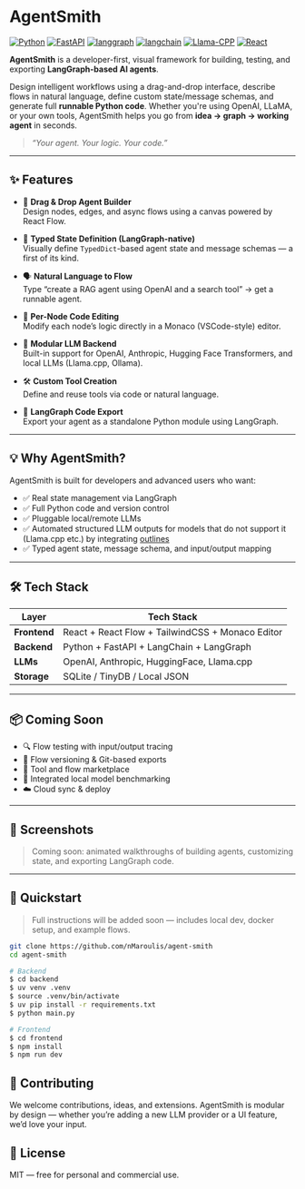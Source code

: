 # AgentSmith

[![Python](https://img.shields.io/badge/python-v3.13-yellow)]()
[![FastAPI](https://img.shields.io/badge/fastapi-v0.115.12-purple)]()
[![langgraph](https://img.shields.io/badge/langgraph-v0.4.8-lightgrey)]()
[![langchain](https://img.shields.io/badge/langchain-v0.3.26-green)]()
[![Llama-CPP](https://img.shields.io/badge/llama_cpp-v0.3.8-black)]()
[![React](https://img.shields.io/badge/react-v19.1-blue)]()

**AgentSmith** is a developer-first, visual framework for building, testing, and exporting **LangGraph-based AI agents**.

Design intelligent workflows using a drag-and-drop interface, describe flows in natural language, define custom state/message schemas, and generate full **runnable Python code**. Whether you're using OpenAI, LLaMA, or your own tools, AgentSmith helps you go from **idea → graph → working agent** in seconds.

> _“Your agent. Your logic. Your code.”_

---

## ✨ Features

- 🧩 **Drag & Drop Agent Builder**  
  Design nodes, edges, and async flows using a canvas powered by React Flow.

- 🧠 **Typed State Definition (LangGraph-native)**  
  Visually define `TypedDict`-based agent state and message schemas — a first of its kind.

- 🗣️ **Natural Language to Flow**  
  Type “create a RAG agent using OpenAI and a search tool” → get a runnable agent.

- 🧬 **Per-Node Code Editing**  
  Modify each node’s logic directly in a Monaco (VSCode-style) editor.

- 🔌 **Modular LLM Backend**  
  Built-in support for OpenAI, Anthropic, Hugging Face Transformers, and local LLMs (Llama.cpp, Ollama).

- 🛠️ **Custom Tool Creation**  
  Define and reuse tools via code or natural language.

- 🚀 **LangGraph Code Export**  
  Export your agent as a standalone Python module using LangGraph.

---

## 💡 Why AgentSmith?

AgentSmith is built for developers and advanced users who want:
- ✅ Real state management via LangGraph
- ✅ Full Python code and version control
- ✅ Pluggable local/remote LLMs
- ✅ Automated structured LLM outputs for models that do not support it (Llama.cpp etc.) by integrating [outlines](https://github.com/dottxt-ai/outlines)
- ✅ Typed agent state, message schema, and input/output mapping


---

## 🛠️ Tech Stack

| Layer        | Tech Stack                                      |
|--------------|--------------------------------------------------|
| **Frontend** | React + React Flow + TailwindCSS + Monaco Editor |
| **Backend**  | Python + FastAPI + LangChain + LangGraph         |
| **LLMs**     | OpenAI, Anthropic, HuggingFace, Llama.cpp        |
| **Storage**  | SQLite / TinyDB / Local JSON                     |

---

## 📦 Coming Soon

- 🔍 Flow testing with input/output tracing  
- 💾 Flow versioning & Git-based exports  
- 🧰 Tool and flow marketplace  
- 🧪 Integrated local model benchmarking  
- ☁️ Cloud sync & deploy  

---

## 📸 Screenshots

> Coming soon: animated walkthroughs of building agents, customizing state, and exporting LangGraph code.

---

## 🚀 Quickstart

> Full instructions will be added soon — includes local dev, docker setup, and example flows.

```bash
git clone https://github.com/nMaroulis/agent-smith
cd agent-smith

# Backend
$ cd backend
$ uv venv .venv
$ source .venv/bin/activate
$ uv pip install -r requirements.txt
$ python main.py

# Frontend
$ cd frontend
$ npm install
$ npm run dev
```

## 🤝 Contributing
We welcome contributions, ideas, and extensions. AgentSmith is modular by design — whether you’re adding a new LLM provider or a UI feature, we’d love your input.


## 📄 License
MIT — free for personal and commercial use.
